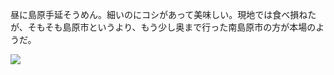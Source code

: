 昼に島原手延そうめん。細いのにコシがあって美味しい。現地では食べ損ねたが、そもそも島原市というより、もう少し奥まで行った南島原市の方が本場のようだ。

![](https://photos.apkas.net/medium/202411/20241127-131024.webp)
